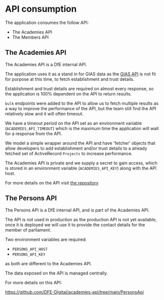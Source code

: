 # API consumption

The application consumes the follow API:

- The Academies API
- The Members API

## The Academies API

The Academies API is a DfE internal API.

The application uses it as a stand in for GIAS data as the
[GIAS API](https://dfe-developerhub.education.gov.uk/apis/GIASApi_V1) is not fit
for purpose at this time, to fetch establishment and trust details.

Establishment and trust details are required on almost every response, so the
application is 100% dependent on the API to return results.

`bulk` endpoints were added to the API to allow us to fetch multiple results as
a way to improve the performance of the API, but the team still find the API
relatively slow and it will often timeout.

We have a timeout period on the API set as an environment variable
(`ACADEMIES_API_TIMEOUT`) which is the maximum time the application will wait
for a response from the API.

We model a simple wrapper around the API and have 'fetcher' objects that allow
developers to add establishment and/or trust details to a already fetched set of
ActiveRecord `Projects` to increase performance.

The Academies API is private and we supply a secret to gain access, which is
stored in an environment variable (`ACADEMIES_API_KEY`) along with the API host.

For more details on the API visit
[the repository](https://github.com/DFE-Digital/academies-api)

## The Persons API

The Persons API is a DfE internal API, and is part of the Academies API.

The API is not used in production as the production API is not yet available,
once it is deployed we will use it to provide the contact details for the member
of parliament.

Two environment variables are required:

- `PERSONS_API_HOST`
- `PERSONS_API_KEY`

as both are different to the Academies API.

The data exposed on the API is managed centrally.

For more details on this API:

https://github.com/DFE-Digital/academies-api/tree/main/PersonsApi
